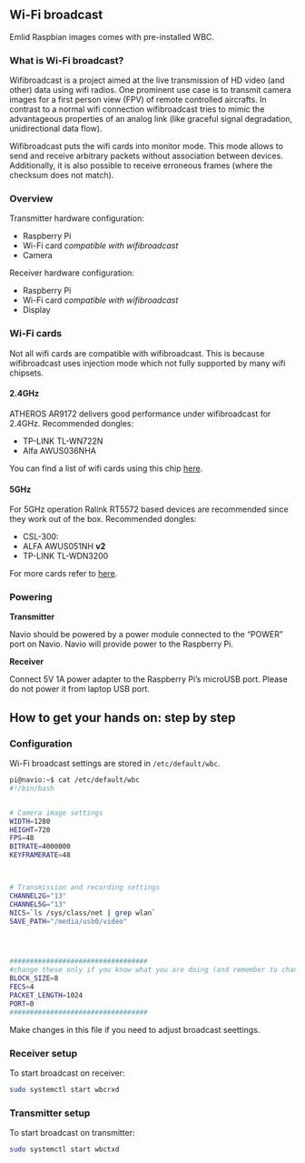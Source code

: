 ## Wi-Fi broadcast

Emlid Raspbian images comes with pre-installed WBC.

### What is Wi-Fi broadcast?

Wifibroadcast is a project aimed at the live transmission of HD video (and other) data using wifi radios.
One prominent use case is to transmit camera images for a first person view (FPV) of remote controlled aircrafts.
In contrast to a normal wifi connection wifibroadcast tries to mimic the advantageous properties of an analog
link (like graceful signal degradation, unidirectional data flow).

Wifibroadcast puts the wifi cards into monitor mode. This mode allows to send and receive arbitrary packets
without association between devices. Additionally, it is also possible to receive erroneous frames (where the checksum does not
match).

### Overview


Transmitter hardware configuration:

* Raspberry Pi
* Wi-Fi card *compatible with wifibroadcast*
* Camera

Receiver hardware configuration:

* Raspberry Pi
* Wi-Fi card *compatible with wifibroadcast*
* Display

### Wi-Fi cards

Not all wifi cards are compatible with wifibroadcast. This is because wifibroadcast uses injection mode which
not fully supported by many wifi chipsets.

#### 2.4GHz

ATHEROS AR9172 delivers good performance under wifibroadcast for 2.4GHz.
Recommended dongles:

* TP-LINK TL-WN722N
* Alfa AWUS036NHA

You can find a list of wifi cards using  this chip [here](https://wikidevi.com/wiki/Atheros_AR9271).

#### 5GHz

For 5GHz operation Ralink RT5572 based devices are recommended since they work out of the box.
Recommended dongles:

* CSL-300:
* ALFA AWUS051NH **v2**
* TP-LINK TL-WDN3200


For more cards refer to [here](https://wikidevi.com/wiki/Ralink_RT5572).

### Powering

**Transmitter**

Navio should be powered by a power module connected to the “POWER” port on Navio. Navio will provide
power to the Raspberry Pi.

**Receiver**

Connect 5V 1A power adapter to the Raspberry Pi’s microUSB port. Please do not power it
from laptop USB port.

## How to get your hands on: step by step

### Configuration 

Wi-Fi broadcast settings are stored in  ```/etc/default/wbc```.

```bash
pi@navio:~$ cat /etc/default/wbc
#!/bin/bash


# Camera image settings
WIDTH=1280
HEIGHT=720
FPS=48
BITRATE=4000000
KEYFRAMERATE=48



# Transmission and recording settings
CHANNEL2G="13"
CHANNEL5G="13"
NICS=`ls /sys/class/net | grep wlan`
SAVE_PATH="/media/usb0/video"




##################################
#change these only if you know what you are doing (and remember to change them on both sides)
BLOCK_SIZE=8
FECS=4
PACKET_LENGTH=1024
PORT=0
##################################
```

Make changes in this file if you need to adjust broadcast seettings.

### Receiver setup

To start broadcast on receiver:
```bash
sudo systemctl start wbcrxd
```

### Transmitter setup

To start broadcast on transmitter:
```bash
sudo systemctl start wbctxd
```
